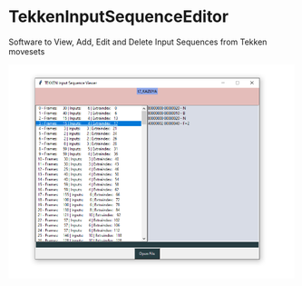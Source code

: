 # TekkenInputSequenceEditor

Software to View, Add, Edit and Delete Input Sequences from Tekken movesets

![alt text](https://github.com/AliK3112/TekkenInputSequenceEditor/blob/master/editors.png?raw=true)
